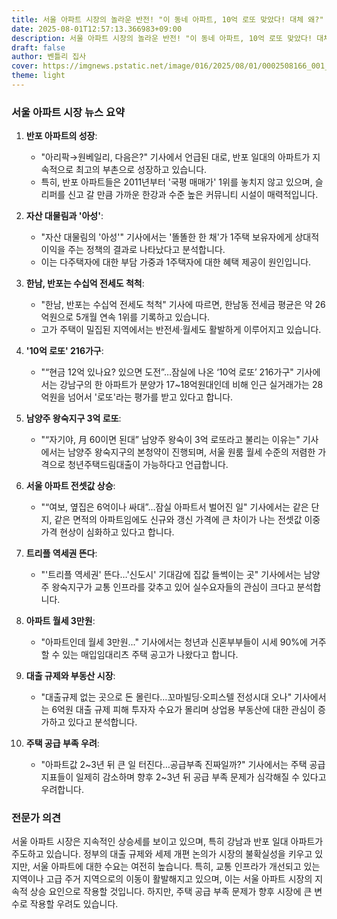 ```yaml
---
title: 서울 아파트 시장의 놀라운 반전! "이 동네 아파트, 10억 로또 맞았다! 대체 왜?"
date: 2025-08-01T12:57:13.366983+09:00
description: 서울 아파트 시장의 놀라운 반전! "이 동네 아파트, 10억 로또 맞았다! 대체 왜?"
draft: false
author: 벤틀리 집사
cover: https://imgnews.pstatic.net/image/016/2025/08/01/0002508166_001_20250801070010559.jpg
theme: light
---
```


### 서울 아파트 시장 뉴스 요약

1. **반포 아파트의 성장**: 
   - "아리팍→원베일리, 다음은?" 기사에서 언급된 대로, 반포 일대의 아파트가 지속적으로 최고의 부촌으로 성장하고 있습니다. 
   - 특히, 반포 아파트들은 2011년부터 '국평 매매가' 1위를 놓치지 않고 있으며, 슬리퍼를 신고 갈 만큼 가까운 한강과 수준 높은 커뮤니티 시설이 매력적입니다.

2. **자산 대물림과 '아성'**:
   - "자산 대물림의 '아성'" 기사에서는 '똘똘한 한 채'가 1주택 보유자에게 상대적 이익을 주는 정책의 결과로 나타났다고 분석합니다.
   - 이는 다주택자에 대한 부담 가중과 1주택자에 대한 혜택 제공이 원인입니다.

3. **한남, 반포는 수십억 전세도 척척**:
   - "한남, 반포는 수십억 전세도 척척" 기사에 따르면, 한남동 전세금 평균은 약 26억원으로 5개월 연속 1위를 기록하고 있습니다.
   - 고가 주택이 밀집된 지역에서는 반전세·월세도 활발하게 이루어지고 있습니다.

4. **'10억 로또' 216가구**:
   - "“현금 12억 있나요? 있으면 도전”…잠실에 나온 ‘10억 로또’ 216가구" 기사에서는 강남구의 한 아파트가 분양가 17~18억원대인데 비해 인근 실거래가는 28억원을 넘어서 '로또'라는 평가를 받고 있다고 합니다.

5. **남양주 왕숙지구 3억 로또**:
   - "“자기야, 月 60이면 된대” 남양주 왕숙이 3억 로또라고 불리는 이유는" 기사에서는 남양주 왕숙지구의 본청약이 진행되며, 서울 원룸 월세 수준의 저렴한 가격으로 청년주택드림대출이 가능하다고 언급합니다.

6. **서울 아파트 전셋값 상승**:
   - "“여보, 옆집은 6억이나 싸대”…잠실 아파트서 벌어진 일" 기사에서는 같은 단지, 같은 면적의 아파트임에도 신규와 갱신 가격에 큰 차이가 나는 전셋값 이중가격 현상이 심화하고 있다고 합니다.

7. **트리플 역세권 뜬다**:
   - "'트리플 역세권' 뜬다…'신도시' 기대감에 집값 들썩이는 곳" 기사에서는 남양주 왕숙지구가 교통 인프라를 갖추고 있어 실수요자들의 관심이 크다고 분석합니다.

8. **아파트 월세 3만원**:
   - "아파트인데 월세 3만원..." 기사에서는 청년과 신혼부부들이 시세 90%에 거주할 수 있는 매입임대리츠 주택 공고가 나왔다고 합니다.

9. **대출 규제와 부동산 시장**:
   - "대출규제 없는 곳으로 돈 몰린다…꼬마빌딩·오피스텔 전성시대 오나" 기사에서는 6억원 대출 규제 피해 투자자 수요가 몰리며 상업용 부동산에 대한 관심이 증가하고 있다고 분석합니다.

10. **주택 공급 부족 우려**:
    - "아파트값 2~3년 뒤 큰 일 터진다…공급부족 진짜일까?" 기사에서는 주택 공급 지표들이 일제히 감소하며 향후 2~3년 뒤 공급 부족 문제가 심각해질 수 있다고 우려합니다.

### 전문가 의견

서울 아파트 시장은 지속적인 상승세를 보이고 있으며, 특히 강남과 반포 일대 아파트가 주도하고 있습니다. 정부의 대출 규제와 세제 개편 논의가 시장의 불확실성을 키우고 있지만, 서울 아파트에 대한 수요는 여전히 높습니다. 
특히, 교통 인프라가 개선되고 있는 지역이나 고급 주거 지역으로의 이동이 활발해지고 있으며, 이는 서울 아파트 시장의 지속적 상승 요인으로 작용할 것입니다. 하지만, 주택 공급 부족 문제가 향후 시장에 큰 변수로 작용할 우려도 있습니다.